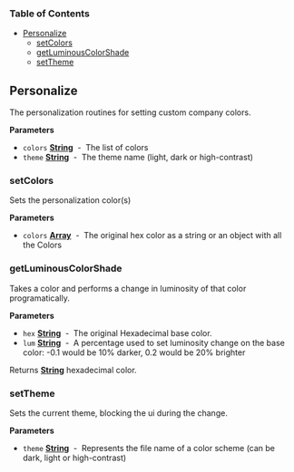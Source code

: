 <!-- Generated by documentation.js. Update this documentation by updating the source code. -->

### Table of Contents

-   [Personalize](#personalize)
    -   [setColors](#setcolors)
    -   [getLuminousColorShade](#getluminouscolorshade)
    -   [setTheme](#settheme)

## Personalize

The personalization routines for setting custom company colors.

**Parameters**

-   `colors` **[String](https://developer.mozilla.org/en-US/docs/Web/JavaScript/Reference/Global_Objects/String)**  -  The list of colors
-   `theme` **[String](https://developer.mozilla.org/en-US/docs/Web/JavaScript/Reference/Global_Objects/String)**  -  The theme name (light, dark or high-contrast)

### setColors

Sets the personalization color(s)

**Parameters**

-   `colors` **[Array](https://developer.mozilla.org/en-US/docs/Web/JavaScript/Reference/Global_Objects/Array)**  -  The original hex color as a string or an object with all the Colors

### getLuminousColorShade

Takes a color and performs a change in luminosity of that color programatically.

**Parameters**

-   `hex` **[String](https://developer.mozilla.org/en-US/docs/Web/JavaScript/Reference/Global_Objects/String)**  -  The original Hexadecimal base color.
-   `lum` **[String](https://developer.mozilla.org/en-US/docs/Web/JavaScript/Reference/Global_Objects/String)**  -  A percentage used to set luminosity change on the base color:  -0.1 would be 10% darker, 0.2 would be 20% brighter

Returns **[String](https://developer.mozilla.org/en-US/docs/Web/JavaScript/Reference/Global_Objects/String)** hexadecimal color.

### setTheme

Sets the current theme, blocking the ui during the change.

**Parameters**

-   `theme` **[String](https://developer.mozilla.org/en-US/docs/Web/JavaScript/Reference/Global_Objects/String)**  -  Represents the file name of a color scheme (can be dark, light or high-contrast)

